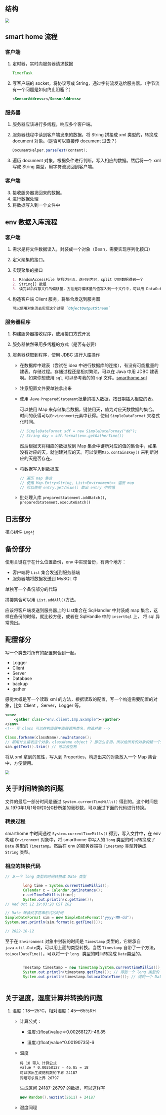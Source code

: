 ## 结构

<img src="images/Structure.png" style="zoom: 80%;" />

## smart home 流程

### 客户端

1. 定时器，实时向服务器请求数据

   ```java
   TimerTask
   ```

2. 写客户端的 socket，将协议写成 String，通过字符流发送给服务器。（字节流有一个问题是如何终止阻塞？）

   ```xml
   <SensorAddress></SensorAddress>
   ```

### 服务器

1. 服务器应该进行多线程，响应多个客户端。

2. 服务器线程中读到客户端发来的数据，将 String 拼接成 xml 类型的，转换成document 对象。(是否可以直接传 document 过去？)

   ```java
   DocumentHelper.parseTest(content);
   ```

3. 遍历 document 对象，根据条件进行判断，写入相应的数据。然后将一个 xml 写成 String 类型，用字符流发回到客户端。

### 客户端

3. 接收服务器发回来的数据。
4. 进行数据处理
5. 将数据写入到一个文件中

##  env 数据入库流程

### 客户端

1. 需求是将文件数据读入，封装成一个对象（Bean，需要实现序列化接口）

2. 定义聚集的接口。

3. 实现聚集的接口

   ```markdown
   1. RandomAccessFile 随机访问流，访问到内容，split 切割数据得到一个
   2. String[] 数组
   3. 读完以后保存文件的偏移量，方法是将偏移量的值写入到一个文件中，可以用 DataOutputStream
   ```
   
4. 构造客户端 Client 服务，将集合发送到服务器

   ```markdown
   可以使用对象流去实现这个过程 `ObjectOutputStream`
   ```

### 服务器程序

1. 构建服务器接收程序，使用接口方式开发

2. 服务器依然采用多线程的方式（是否有必要）

3. 服务器获取到程序，使用 JDBC 进行入库操作

   - 在数据库中建表（尝试在 idea 中进行数据库的连接），有没有可能批量的建表。存储过程。存储过程还是相对繁琐，可以在 Java 中用 JDBC 建表啊。如果你想使用 `sql`, 可以参考我的的 sql 文件。[smarthome.sql](/sql/smarthome.sql)

   - 注意配置文件要单独拿出来

   - 使用 Java  `PreparedStatement`批量的插入数据，按日期插入相应的表。

     可以使用 Map 来存储集合数据，键使用天，值为对应天数数据的集合。时间的获得可以`Environment`元素中获得。使用 `SimpleDataFormat` 来格式化时间。

     ```java
     // SimpleDateFormat sdf = new SimpleDateFormay("dd");
     // String day = sdf.format(env.getGatherTime())
     ```

     然后根据天将相应的数据放到 Map 集合中键所对应的值的集合中，如果没有对应的天，就创建对应的天。可以使用`Map.containsKey()` 来判断对应的天是否存在。

   - 将数据写入到数据库

     ```java
     // 遍历 map 集合
     // 使用 Map.Entry<String, List<Environment>> 遍历 map
     // 可以使用 entry.getValue() 取出 entry 中的值
     ```

   - 批处理入库 `preparedStatement.addBatch()`，`preparedStatement.executeBatch()`

## 日志部分

核心组件 `Log4j`

## 备份部分

使用关键在于在什么位置备份，env 中实现备份，有两个地方：

* 客户端将 `List` 集合发送到服务器端
* 服务器端将数据发送到 MySQL 中

单独写一个备份部分的代码

拼接集合可以用 `List.addAll()`方法。

应该将客户端发送到服务器上的 List集合在 SqlHandler 中封装成 map 集合，这样在备份的时候，就比较方便，或者在 SqlHandle 中的 `insertSql` 上，
将 sql 异常抛出。
## 配置部分

写一个类去将所有的配置聚合到一起。

* Logger
* Client
* Server
* Database
* backup
* gather

感觉大概是写一个读取 xml 的方法，根据读取的配置，写一个构造需要配置的对象，比如 Client ，Server，Logger 等。

```xml
<env>
    <gather class="env.client.Imp.Example"></gather>
</env>
<!-- 写 class 可以在构造器中直接调用类名，构造对象 -->
```

```java
Class.forName(className).newInstance();
// 那用什么接收这个对象，className object ? 那怎么复用，所以给所有的对象构建一个父接口
san.getText().trim() // 可以去空格
```

将从 xml 拿到的属性，写入到 Properties，构造出来的对象放入一个 Map 集合中，方便使用。

<img src="images/Structure2.png" style="zoom: 80%;" />

## 关于时间转换的问题

文件的最后一部分时间是通过 `System.currentTimeMills()` 得到的。这个时间是从 1970年1月1号0时0分0秒所差的毫秒数，可以通过下面的代码进行转换。

### 转换过程

smarthome 中时间通过 `System.currentTimeMills()` 得到，写入文件中，在 env 构建 `Environment` 对象中，将 smarthome 中写入的 
`long` 类型的时间转换成了 `Date` 类型的 `Timestamp`。然后在 env 的服务器端将 `Timestamp` 类型转换成 `String` 类型。

### 相应的转换代码

```java
// 从一个 long 类型的时间转换成 Date 类型

        long time = System.currentTimeMillis();
        Calendar c = Calendar.getInstance();
        c.setTimeInMillis(time);
        System.out.println(c.getTime());
// Wed Oct 12 19:03:28 CST 202

// Date 转换成字符串形式的时间
SimpleDateFormat sim = new SimpleDateFormat("yyyy-MM-dd");
System.out.println(sim.format(c.getTime()));

// 2022-10-12
```

至于在 `Environment` 对象中封装的时间是 `Timestamp` 类型的，它继承自 `java.util.Date`类，可以用上面的类型转换。当然 `Timestamp` 自带了一个方法，`toLocalDateTime()`，可以将一个 `long ` 类型的时间转换成 `Date`类型的。

```java

		Tmestamp timestamp = new Timestamp(System.currentTimeMillis());
        System.out.println(timestamp.getTime()); // 得到一个 long 类型的
        System.out.println(timestamp.toLocalDateTime()); // 得到一个 Date 类型的
 
```



## 关于温度，湿度计算并转换的问题

1. 温度：18—25°C，相对湿度：45—65％RH

   * 计算公式：
     
     * 温度:((float)value＊0.00268127)-46.85
     
     * 湿度:((float)value*0.00190735)-6

   * 温度

     ```text
     将 18 带入 计算公式
     value * 0.00268127 - 46.85 = 18
     可以求出生成随机数的下界 24187
     同理可求得上界 26797
     ```

     生成区间 24187-26797 的数据，可以这样写

     ```java
     new Random().nextInt(2611) + 24187
     ```

   * 湿度同理



